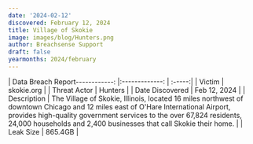 ```yaml
---
date: '2024-02-12'
discovered: February 12, 2024
title: Village of Skokie
image: images/blog/Hunters.png
author: Breachsense Support
draft: false
yearmonths: 2024/february
---
```


| Data Breach Report------------:     |:-------------:    | :-----:|
| Victim      | skokie.org      | 
| Threat Actor      | Hunters      | 
| Date Discovered      | Feb 12, 2024      | 
| Description      | The Village of Skokie, Illinois, located 16 miles northwest of downtown Chicago and 12 miles east of O'Hare International Airport, provides high-quality government services to the over 67,824 residents, 24,000 households and 2,400 businesses that call Skokie their home.      | 
| Leak Size      | 865.4GB      | 

